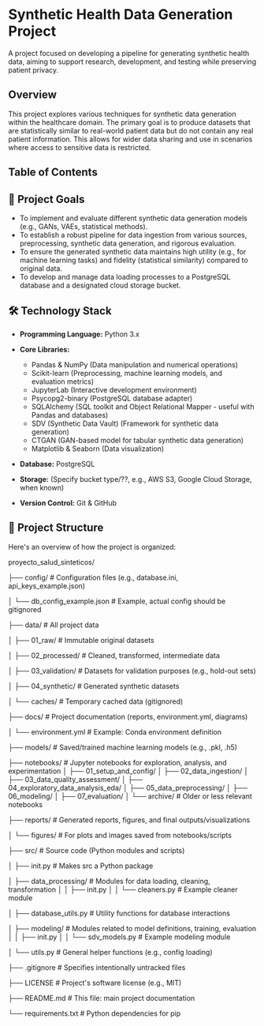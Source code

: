 # Synthetic Health Data Generation Project

A project focused on developing a pipeline for generating synthetic health data, aiming to support research, development, and testing while preserving patient privacy.

## Overview

This project explores various techniques for synthetic data generation within the healthcare domain. The primary goal is to produce datasets that are statistically similar to real-world patient data but do not contain any real patient information. This allows for wider data sharing and use in scenarios where access to sensitive data is restricted.

## Table of Contents 

## 🎯 Project Goals

* To implement and evaluate different synthetic data generation models (e.g., GANs, VAEs, statistical methods).
* To establish a robust pipeline for data ingestion from various sources, preprocessing, synthetic data generation, and rigorous evaluation.
* To ensure the generated synthetic data maintains high utility (e.g., for machine learning tasks) and fidelity (statistical similarity) compared to original data.
* To develop and manage data loading processes to a PostgreSQL database and a designated cloud storage bucket.


## 🛠️ Technology Stack

* **Programming Language:** Python 3.x
* **Core Libraries:**

    * Pandas & NumPy (Data manipulation and numerical operations)
    * Scikit-learn (Preprocessing, machine learning models, and evaluation metrics)
    * JupyterLab (Interactive development environment)
    * Psycopg2-binary (PostgreSQL database adapter)
    * SQLAlchemy (SQL toolkit and Object Relational Mapper - useful with Pandas and databases)
    * SDV (Synthetic Data Vault) (Framework for synthetic data generation)
    * CTGAN (GAN-based model for tabular synthetic data generation)
    * Matplotlib & Seaborn (Data visualization)
   
    
* **Database:** PostgreSQL

* **Storage:** (Specify bucket type/??, e.g., AWS S3, Google Cloud Storage, when known)

* **Version Control:** Git & GitHub

## 📂 Project Structure

Here's an overview of how the project is organized:


proyecto_salud_sinteticos/ 

├── config/                     # Configuration files (e.g., database.ini, api_keys_example.json)

│   └── db_config_example.json  # Example, actual config should be gitignored

├── data/                       # All project data

│   ├── 01_raw/                 # Immutable original datasets

│   ├── 02_processed/           # Cleaned, transformed, intermediate data

│   ├── 03_validation/          # Datasets for validation purposes (e.g., hold-out sets)

│   ├── 04_synthetic/           # Generated synthetic datasets

│   └── caches/                 # Temporary cached data (gitignored)

├── docs/                       # Project documentation (reports, environment.yml, diagrams)

│   └── environment.yml         # Example: Conda environment definition

├── models/                     # Saved/trained machine learning models (e.g., .pkl, .h5)

├── notebooks/                  # Jupyter notebooks for exploration, analysis, and experimentation
│   ├── 01_setup_and_config/
│   ├── 02_data_ingestion/
│   ├── 03_data_quality_assessment/
│   ├── 04_exploratory_data_analysis_eda/
│   ├── 05_data_preprocessing/
│   ├── 06_modeling/
│   ├── 07_evaluation/
│   └── archive/                # Older or less relevant notebooks

├── reports/                    # Generated reports, figures, and final outputs/visualizations

│   └── figures/                # For plots and images saved from notebooks/scripts

├── src/                        # Source code (Python modules and scripts)

│   ├── init.py                 # Makes src a Python package

│   ├── data_processing/        # Modules for data loading, cleaning, transformation
│   │   ├── init.py
│   │   └── cleaners.py         # Example cleaner module

│   ├── database_utils.py       # Utility functions for database interactions

│   ├── modeling/               # Modules related to model definitions, training, evaluation
│   │   ├── init.py
│   │   └── sdv_models.py       # Example modeling module

│   └── utils.py                # General helper functions (e.g., config loading)

├── .gitignore                  # Specifies intentionally untracked files

├── LICENSE                     # Project's software license (e.g., MIT)

├── README.md                   # This file: main project documentation

└── requirements.txt            # Python dependencies for pip